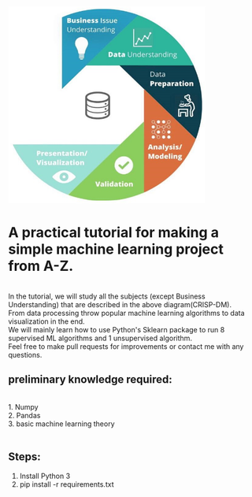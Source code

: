 <img alt='CRISP-DM' src="https://github.com/lanyado/ML/raw/master/Other%20useful%20stuff/CRISP-DM.jpg" data-canonical-src="https://github.com/lanyado/ML/raw/master/Other%20useful%20stuff/CRISP-DM.jpg" width="400" height="400" />

# A practical tutorial for making a simple machine learning project from A-Z.
<br/>
In the tutorial, we will study all the subjects (except Business Understanding) that are described in the above diagram(CRISP-DM).
<br/>
From data processing throw popular machine learning algorithms to data visualization in the end.
<br/>
We will mainly learn how to use Python's Sklearn package to run 8 supervised ML algorithms and 1 unsupervised algorithm.
<br/>
Feel free to make pull requests for improvements or contact me with any questions.

## preliminary knowledge required:
<br/>
1. Numpy<br/>
2. Pandas<br/>
3. basic machine learning theory<br/>
<br/>

## Steps:
1. Install Python 3<br/>
2. pip install -r requirements.txt
